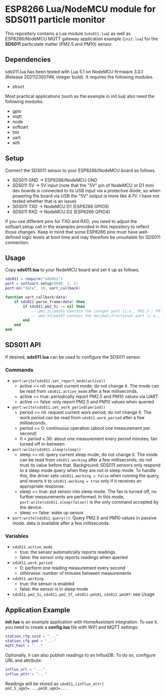 # ESP8266 Lua/NodeMCU module for SDS011 particle monitor

This repository contains a Lua module (`sds011.lua`) as well as ESP8266/NodeMCU
MQTT gateway application example (`init.lua`) for the **SDS011** particulate
matter (PM2.5 and PM10) sensor.

## Dependencies

sds011.lua has been tested with Lua 5.1 on NodeMCU firmware 3.0.1
(Release 202112300746, integer build). It requires the following modules.

* struct

Most practical applications (such as the example in init.lua) also need the
following modules.

* gpio
* mqtt
* node
* softuart
* tmr
* uart
* wifi

## Setup

Connect the SDS011 sensor to your ESP8266/NodeMCU board as follows.

* SDS011 GND → ESP8266/NodeMCU GND
* SDS011 5V → 5V input (note that the "5V" pin of NodeMCU or D1 mini dev boards is connected to its USB input via a protective diode, so when powering the board via USB the "5V" output is more like 4.7V. I have not tested whether that is an issue)
* SDS011 TXD → NodeMCU D1 (ESP8266 GPIO5)
* SDS011 RXD → NodeMCU D2 (ESP8266 GPIO4)

If you use different pins for TXD and RXD, you need to adjust the
softuart.setup call in the examples provided in this repository to reflect
those changes. Keep in mind that some ESP8266 pins must have well-defined logic
levels at boot time and may therefore be unsuitable for SDS011 connection.

## Usage

Copy **sds011.lua** to your NodeMCU board and set it up as follows.

```lua
sds011 = require("sds011")
port = softuart.setup(9600, 2, 1)
port:on("data", 10, uart_callback)

function uart_callback(data)
	if sds011.parse_frame(data) then
		if sds011.pm2_5i ~= nil then
			-- pm2_5i/pm10i contain the integer part (i.e., PM2.5 / PM10 value in µg/m³)
			-- pm2_5f/pm10f contain the decimal/fractional part (i.e., PM2.5 / PM10 fraction in .1 µg/m³, range 0 .. 9)
		end
	end
end
```

## SDS011 API

If desired, **sds011.lua** can be used to configure the SDS011 sensor.

### Commands

* `port:write(sds011.set_report_mode(active))`
  * active == nil: request current mode; do not change it.
    The mode can be read from `sds011.active_mode` after a few milliseconds.
  * active == true: periodically report PM2.5 and PM10 values via UART
  * active == false: only report PM2.5 and PM10 values when queried
* `port:write(sds011.set_work_period(period))`
  * period == nil: request current work period; do not change it.
    The work period can be read from `sds011.work_period` after a few milliseconds.
  * period == 0: continuous operation (about one measurement per second)
  * 0 < *period* ≤ 30: about one measurement every *period* minutes; fan turned off in-between
* `port:write(sds011.sleep(sleep))`
  * sleep == nil: query current sleep mode; do not change it.
    The mode can be read from `sds011.working` after a few milliseconds; do
    not trust its value before that.
    Background: SDS011 sensors only respond to a sleep mode query when they are
    not in sleep mode. To handle this, the driver sets `sds011.working = false`
    when running the query, and reverts it to `sds011.working = true` only if
    it receives an appropriate response.
  * sleep == true: put sensor into sleep mode.
    The fan is turned off, no further measurements are performed. In this mode,
    `port:write(sds011.sleep(false))` is the only command accepted by the
    device.
  * sleep == false: wake up sensor
* `port:write(sds011.query())`: Query PM2.5 and PM10 values in passive mode.
  data is available after a few milliseconds.

### Variables

* `sds011.active_mode`
  * true: the sensor automatically reports readings
  * false: the sensor only reports readings when queried
* `sds011.work_period`
  * 0: perform one reading measurement every second
  * otherwise: number of minutes between measurements
* `sds011.working`
  * true: the sensor is enabled
  * false: the sensor is in sleep mode
* `sds011.pm2_5i`, `sds011.pm2_5f`, `sds011.pm10i`, `sds011.pm10f`: see Usage

## Application Example

**init.lua** is an example application with HomeAssistant integration.
To use it, you need to create a **config.lua** file with WiFI and MQTT settings:

```lua
station_cfg.ssid = "..."
station_cfg.pwd = "..."
mqtt_host = "..."
```

Optionally, it can also publish readings to an InfluxDB.
To do so, configure URL and attribute:

```lua
influx_url = "..."
influx_attr = "..."
```

Readings will be stored as `sds011,[influx_attr] pm2_5_ugm3=...,pm10_ugm3=...`
